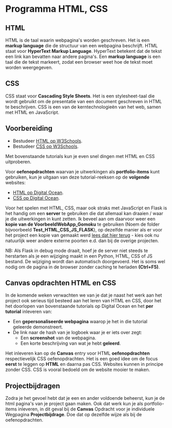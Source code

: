 # Programma HTML, CSS

## HTML
HTML is de taal waarin webpagina's worden geschreven. Het is een **markup language** die de structuur van een webpagina beschrijft. HTML staat voor **HyperText Markup Language**. HyperText betekent dat de tekst een link kan bevatten naar andere pagina's. Een **markup language** is een taal die de tekst markeert, zodat een browser weet hoe de tekst moet worden weergegeven.

## CSS
CSS staat voor **Cascading Style Sheets**. Het is een stylesheet-taal die wordt gebruikt om de presentatie van een document geschreven in HTML te beschrijven. CSS is een van de kerntechnologieën van het web, samen met HTML en JavaScript.

## Voorbereiding
- Bestudeer [HTML op W3Schools](https://www.w3schools.com/html/default.asp).
- Bestudeer [CSS op W3Schools](https://www.w3schools.com/css/default.asp).

Met bovenstaande tutorials kun je even snel dingen met HTML en CSS uitproberen.

Voor **oefenopdrachten** waarvan je uitwerkingen als **portfolio-items** kunt gebruiken, kun je uitgaan van deze tutorial-reeksen op de **volgende** websites:
- [HTML op Digital Ocean](https://www.digitalocean.com/community/tutorial-series/how-to-build-a-website-with-html).
- [CSS op Digital Ocean](https://www.digitalocean.com/community/tutorial-series/how-to-style-html-with-css).

Voor het spelen met HTML, CSS, maar ook straks met JavaScript en Flask is het handig om een **server** te gebruiken die dat allemaal kan draaien / waar je die uitwerkingen in kunt zetten. Ik beveel aan om daarvoor weer een **kopie van de VoorbeeldWebApp_Gomoku** te gebruiken (Noem de folder bijvoorbeeld **Test_HTML_CSS_JS_FLASK**), op dezelfde manier als er voor het project een kopie van gemaakt werd [lees dat hier terug](../../infrastructuur/ServerMetWebApplicatie/log_Opzetten_van_Server_en_Webapplicatie.md#docker-subfolders) - kies ook nu natuurlijk weer andere externe poorten e.d. dan bij de overige projecten.

NB: Als Flask in debug mode draait, hoef je de server niet steeds te herstarten als je een wijziging maakt in een Python, HTML, CSS of JS bestand. De wijziging wordt dan automatisch doorgevoerd. Het is soms wel nodig om de pagina in de browser zonder caching te herladen **(Ctrl+F5)**.

## Canvas opdrachten HTML en CSS
In de komende weken verwachten we van je dat je naast het werk aan het project ook serieus tijd besteed aan het leren van HTML en CSS, door het het doorlopen van bovenstaande tutorials op Digital Ocean en het **per tutorial** inleveren van:
- Een **gepersonaliseerde webpagina** waarop je het in die tutorial geleerde demonstreert.
- De link naar de hash van je logboek waar je er iets over zegt:
  - Een **screenshot** van de webpagina.
  - Een korte beschrijving van wat je hebt **geleerd**.

Het inleveren kan op de **Canvas** entry voor HTML **oefenopdrachten** respectievelijk CSS oefenopdrachten.
Het is een goed idee om de focus **eerst** te leggen op **HTML** en daarna pas CSS. Websites kunnen in principe zonder CSS. CSS is vooral bedoeld om de website mooier te maken. 

## Projectbijdragen 
Zodra je het gevoel hebt dat je een en ander voldoende beheerst, kun je de html pagina's van je project gaan maken. Ook dat werk kun je als portfolio-items inleveren, in dit geval bij de **Canvas** Opdracht voor je individuele Wegpagina **Projectbijdrage**.
Doe dat op dezelfde wijze als bij de oefenopdrachten.